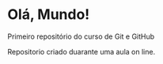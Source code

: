 # Olá, Mundo! 
 Primeiro repositório do curso de Git e GitHub

 Repositorio criado duarante uma aula on line. 
